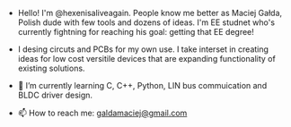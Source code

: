 - Hello! I'm @hexenisaliveagain. People know me better as Maciej Gałda, Polish dude with few tools and dozens of ideas. I'm EE studnet who's currently fightning for reaching his goal:
getting that EE degree! 
- I desing circuts and PCBs for my own use. I take interset in creating ideas for low cost versitile devices that are expanding functionality of existing solutions.

- 🌱 I’m currently learning C, C++, Python, LIN bus commuication and BLDC driver design. 
- 📫 How to reach me: galdamaciej@gmail.com
<!---
hexenisaliveagain/hexenisaliveagain is a ✨ special ✨ repository because its `README.md` (this file) appears on your GitHub profile.
You can click the Preview link to take a look at your changes.
--->
